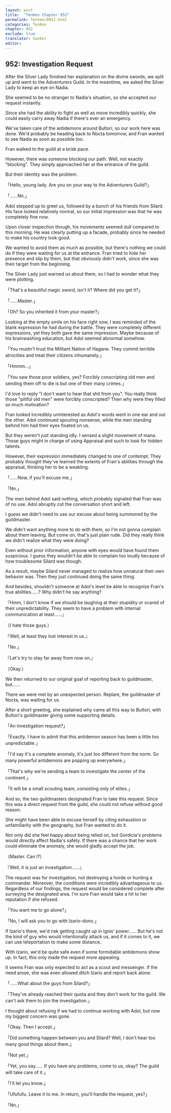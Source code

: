 ```yaml
---
layout: post
title:  "TenKen Chapter 952"
permalink: Tenken/0952.html
categories: TenKen
chapter: 952
exclude: true
translator: Seeker
editor: 
---
```

<h2>952: Investigation Request</h2>

 After the Silver Lady finished her explanation on the divine swords, we split up and went to the Adventurers Guild. In the meantime, we asked the Silver Lady to keep an eye on Nadia.

 She seemed to be no stranger to Nadia's situation, so she accepted our request instantly.

 Since she had the ability to fight as well as move incredibly quickly, she could easily carry away Nadia if there's ever an emergency.

 We've taken care of the antidemons around Bultori, so our work here was done. We'd probably be heading back to Nocta tomorrow, and Fran wanted to see Nadia as soon as possible too.

 Fran walked to the guild at a brisk pace.

 However, there was someone blocking our path. Well, not exactly "blocking". They simply approached her at the entrance of the guild.

 But their identity was the problem.

「Hello, young lady. Are you on your way to the Adventurers Guild?」

「……Nn.」

 Adol stepped up to greet us, followed by a bunch of his friends from Silard. His face looked relatively normal, so our initial impression was that he was completely fine now.

 Upon closer inspection though, his movements seemed dull compared to this morning. He was clearly putting up a facade, probably since he needed to make his country look good.

 We wanted to avoid them as much as possible, but there's nothing we could do if they were waiting for us at the entrance. Fran tried to hide her presence and slip by them, but that obviously didn't work, since she was their target from the beginning.

 The Silver Lady just warned us about them, so I had to wonder what they were plotting.

「That's a beautiful magic sword, isn't it? Where did you get it?」

「……Master.」

「Oh? So you inherited it from your master?」

 Looking at the empty smile on his face right now, I was reminded of the blank expression he had during the battle. They were completely different expressions, yet they both gave the same impression. Maybe because of his brainwashing education, but Adol seemed abnormal somehow.

「You mustn't trust the Militant Nation of Hagane. They commit terrible atrocities and treat their citizens inhumanely.」

「Hmmm…」

「You saw those poor soldiers, yes? Forcibly conscripting old men and sending them off to die is but one of their many crimes.」

 I'd love to reply "I don't want to hear that shit from you". You really think those "pitiful old men" were forcibly conscripted? Then why were they filled so much motivation?

 Fran looked incredibly uninterested as Adol's words went in one ear and out the other. Adol continued spouting nonsense, while the men standing behind him had their eyes fixated on us.

 But they weren't just standing idly. I sensed a slight movement of mana. Those guys might in charge of using Appraisal and such to look for hidden talents.

 However, their expression immediately changed to one of contempt. They probably thought they've learned the extents of Fran's abilities through the appraisal, thinking her to be a weakling.

「……Now, if you'll excuse me.」

「Nn.」

 The men behind Adol said nothing, which probably signaled that Fran was of no use. Adol abruptly cut the conversation short and left.

 I guess we didn't need to use our excuse about being summoned by the guildmaster.

 We didn't want anything more to do with them, so I'm not gonna complain about them leaving. But come on, that's just plain rude. Did they really think we didn't realize what they were doing?

 Even without prior information, anyone with eyes would have found them suspicious. I guess they wouldn't be able to complain too loudly because of how troublesome Silard was though.

 As a result, maybe Silard never managed to realize how unnatural their own behavior was. Then they just continued doing the same thing.

 And besides, shouldn't someone at Adol's level be able to recognize Fran's true abilities……? Why didn't he say anything?

『Hmm, I don't know if we should be laughing at their stupidity or scared of their unpredictability. They seem to have a problem with internal communication at least……』

（I hate those guys.）

『Well, at least they lost interest in us.』

「Nn.」

『Let's try to stay far away from now on.』

（Okay.）

 We then returned to our original goal of reporting back to guildmaster, but……

 There we were met by an unexpected person. Replare, the guildmaster of Nocta, was waiting for us.

 After a short greeting, she explained why came all this way to Bultori, with Bultori's guildmaster giving some supporting details.

「An investigation request?」

「Exactly. I have to admit that this antidemon season has been a little too unpredictable.」

「I'd say it's a complete anomaly, it's just too different from the norm. So many powerful antidemons are popping up everywhere.」

「That's why we're sending a team to investigate the center of the continent.」

「It will be a small scouting team, consisting only of elites.」

 And so, the two guildmasters designated Fran to take this request. Since this was a direct request from the guild, she could not refuse without good reason.

 She might have been able to excuse herself by citing exhaustion or unfamiliarity with the geography, but Fran wanted to do it.

 Not only did she feel happy about being relied on, but Gordicia's problems would directly affect Nadia's safety. If there was a chance that her work could eliminate the anomaly, she would gladly accept the job.

（Master. Can I?）

『Well, it is just an investigation……』

 The request was for investigation, not destroying a horde or hunting a commander. Moreover, the conditions were incredibly advantageous to us. Regardless of our findings, the request would be considered complete after surveying the designated area. I'm sure Fran would take a hit to her reputation if she refused.

「You want me to go alone?」

「No, I will ask you to go with Izario-dono.」

 If Izario's there, we'd risk getting caught up in Ignis' power…… But he's not the kind of guy who would intentionally attack us, and if it comes to it, we can use teleportation to make some distance.

 With Izario, we'd be quite safe even if some formidable antidemons show up. In fact, this only made the request more appealing.

 It seems Fran was only expected to act as a scout and messenger. If the need arose, she was even allowed ditch Izario and report back alone.

「……What about the guys from Silard?」

「They've already reached their quota and they don't work for the guild. We can't ask them to join the investigation.」

 I thought about refusing if we had to continue working with Adol, but now my biggest concern was gone.

「Okay. Then I accept.」

「Did something happen between you and Silard? Well, I don't hear too many good things about them.」

「Not yet.」

「Yet, you say…… If you have any problems, come to us, okay? The guild will take care of it.」

「I'll let you know.」

「Ufufufu. Leave it to me. In return, you'll handle the request, yes?」

「Nn.」


